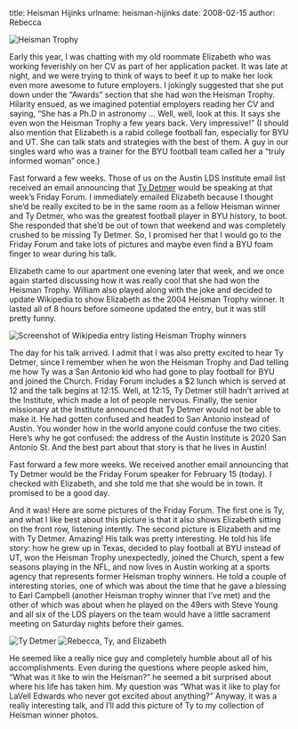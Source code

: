 title: Heisman Hijinks
urlname: heisman-hijinks
date: 2008-02-15
author: Rebecca

<img src="{static}/images/2008-02-15-heisman-trophy.jpg" alt="Heisman Trophy" class="img-fluid" />

Early this year, I was chatting with my old roommate Elizabeth who was working
feverishly on her CV as part of her application packet. It was late at night,
and we were trying to think of ways to beef it up to make her look even more
awesome to future employers. I jokingly suggested that she put down under the
&ldquo;Awards&rdquo; section that she had won the Heisman Trophy. Hilarity
ensued, as we imagined potential employers reading her CV and saying, &ldquo;She
has a Ph.D in astronomy &hellip; Well, well, look at this. It says she even won
the Heisman Trophy a few years back. Very impressive!&rdquo; (I should also
mention that Elizabeth is a rabid college football fan, especially for BYU and
UT. She can talk stats and strategies with the best of them. A guy in our
singles ward who was a trainer for the BYU football team called her a
&ldquo;truly informed woman&rdquo; once.)

Fast forward a few weeks. Those of us on the Austin LDS Institute email list
received an email announcing that [Ty Detmer][a] would be speaking at that
week&#x02bc;s Friday Forum. I immediately emailed Elizabeth because I thought
she&#x02bc;d be really excited to be in the same room as a fellow Heisman winner
and Ty Detmer, who was the greatest football player in BYU history, to boot. She
responded that she&#x02bc;d be out of town that weekend and was completely
crushed to be missing Ty Detmer. So, I promised her that I would go to the
Friday Forum and take lots of pictures and maybe even find a BYU foam finger to
wear during his talk.

Elizabeth came to our apartment one evening later that week, and we once again
started discussing how it was really cool that she had won the Heisman Trophy.
William also played along with the joke and decided to update Wikipedia to show
Elizabeth as the 2004 Heisman Trophy winner. It lasted all of 8 hours before
someone updated the entry, but it was still pretty funny.

<img src="{static}/images/2008-02-15-wikipedia.png" alt="Screenshot of Wikipedia entry listing Heisman Trophy winners" class="img-fluid" />

The day for his talk arrived. I admit that I was also pretty excited to hear Ty
Detmer, since I remember when he won the Heisman Trophy and Dad telling me how
Ty was a San Antonio kid who had gone to play football for BYU and joined the
Church. Friday Forum includes a $2 lunch which is served at 12 and the talk
begins at 12:15. Well, at 12:15, Ty Detmer still hadn&#x02bc;t arrived at the
Institute, which made a lot of people nervous. Finally, the senior missionary at
the Institute announced that Ty Detmer would not be able to make it. He had
gotten confused and headed to San Antonio instead of Austin. You wonder how in
the world anyone could confuse the two cities. Here&#x02bc;s why he got
confused: the address of the Austin Institute is 2020 San Antonio St. And the
best part about that story is that he lives in Austin!

Fast forward a few more weeks. We received another email announcing that Ty
Detmer would be the Friday Forum speaker for February 15 (today). I checked with
Elizabeth, and she told me that she would be in town. It promised to be a good
day.

And it was! Here are some pictures of the Friday Forum. The first one is Ty, and
what I like best about this picture is that it also shows Elizabeth sitting on
the front row, listening intently. The second picture is Elizabeth and me with
Ty Detmer. Amazing! His talk was pretty interesting. He told his life story: how
he grew up in Texas, decided to play football at BYU instead of UT, won the
Heisman Trophy unexpectedly, joined the Church, spent a few seasons playing in
the NFL, and now lives in Austin working at a sports agency that represents
former Heisman trophy winners. He told a couple of interesting stories, one of
which was about the time that he gave a blessing to Earl Campbell (another
Heisman trophy winner that I&#x02bc;ve met) and the other of which was about
when he played on the 49ers with Steve Young and all six of the LDS players on
the team would have a little sacrament meeting on Saturday nights before their
games.

<img src="{static}/images/2008-02-15-ty-detmer.jpg" alt="Ty Detmer" class="img-fluid" />

<img src="{static}/images/2008-02-15-rebecca-ty-elizabeth.jpg" alt="Rebecca, Ty, and Elizabeth" class="img-fluid" />

He seemed like a really nice guy and completely humble about all of his
accomplishments. Even during the questions where people asked him, &ldquo;What
was it like to win the Heisman?&rdquo; he seemed a bit surprised about where his
life has taken him. My question was &ldquo;What was it like to play for LaVell
Edwards who never got excited about anything?&rdquo; Anyway, it was a really
interesting talk, and I&#x02bc;ll add this picture of Ty to my collection of
Heisman winner photos.

[a]: https://www.heisman.com/heisman-winners/ty-detmer/
